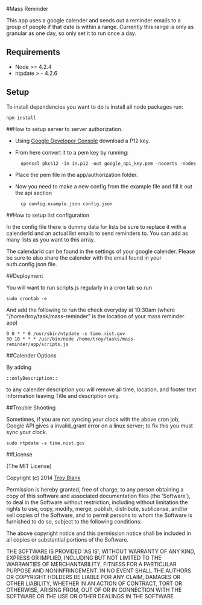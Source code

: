 #Mass Reminder

This app uses a google calender and sends out a reminder emails to a group of people if that date is within a range. Currently this range is only as granular as one day, so only set it to run once a day.

## Requirements
* Node >= 4.2.4
* ntpdate > - 4.2.6

## Setup
To install dependencies you want to do is install all node packages run:

    npm install

##How to setup server to server authorization.
* Using [Google Developer Console](https://console.developers.google.com/ 'Google Developer Console') download a P12 key.
* From here convert it to a pem key by running:

        openssl pkcs12 -in in.p12 -out google_api_key.pem -nocerts -nodes
       
* Place the pem file in the app/authorization folder.
* Now you need to make a new config from the example file and fill it out the api section

        cp config.example.json config.json

##How to setup list configuration

In the config file there is dummy data for lists be sure to replace it with a calenderId and an actual list emails to send reminders to. You can add as many lists as you want to this array.
    
The calendarId can be found in the settings of your google calender. Please be sure to also share the calender with the email found in your auth.config.json file.

##Deployment

You will want to run scripts.js regularly in a cron tab so run

    sudo crontab -e
    
And add the following to run the check everyday at 10:30am (where "/home/troy/task/mass-reminder" is the location of your mass reminder app)

    0 0 * * 0 /usr/sbin/ntpdate -s time.nist.gov
    30 10 * * * /usr/bin/node /home/troy/tasks/mass-reminder/app/scripts.js
       
##Calender Options

By adding

    ::onlyDescription::
    
to any calender description you will remove all time, location, and footer text information leaving Title and description only.

##Trouble Shooting

Sometimes, if you are not syncing your clock with the above cron job, Google API gives a invalid_grant error on a linux server; to fix this you must sync your clock.

    sudo ntpdate -s time.nist.gov
       
##License

(The MIT License)

Copyright (c) 2014 [Troy Blank](mailto:troy@troyblank.com, "Troy Blank")

Permission is hereby granted, free of charge, to any person obtaining
a copy of this software and associated documentation files (the
'Software'), to deal in the Software without restriction, including
without limitation the rights to use, copy, modify, merge, publish,
distribute, sublicense, and/or sell copies of the Software, and to
permit persons to whom the Software is furnished to do so, subject to
the following conditions:

The above copyright notice and this permission notice shall be
included in all copies or substantial portions of the Software.

THE SOFTWARE IS PROVIDED 'AS IS', WITHOUT WARRANTY OF ANY KIND,
EXPRESS OR IMPLIED, INCLUDING BUT NOT LIMITED TO THE WARRANTIES OF
MERCHANTABILITY, FITNESS FOR A PARTICULAR PURPOSE AND NONINFRINGEMENT.
IN NO EVENT SHALL THE AUTHORS OR COPYRIGHT HOLDERS BE LIABLE FOR ANY
CLAIM, DAMAGES OR OTHER LIABILITY, WHETHER IN AN ACTION OF CONTRACT,
TORT OR OTHERWISE, ARISING FROM, OUT OF OR IN CONNECTION WITH THE
SOFTWARE OR THE USE OR OTHER DEALINGS IN THE SOFTWARE.